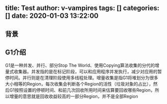title: Test
author: v-vampires
tags: []
categories: []
date: 2020-01-03 13:22:00
---
## 背景
## G1介绍
G1是一种并发、并行、部分Stop The World、使用Copying算法收集的分代的增量式收集器。并发指的是在标记阶段，可以和应用程序并发执行，减少对应用的暂停时间。并行则是在清理阶段使用多线程处理。增量收集是指G1将堆划分为很多大小相等的Region，每次收集会判断各个Region的活性（垃圾对象的占比），然后G1按照设置的停顿时间、和前几次回收所用时间来估算要回收哪些Region，所以增量的意思就是回收收益较高的一部分Region，并不是全部Region